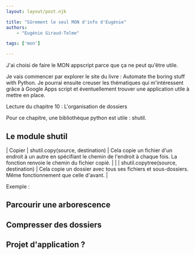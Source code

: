```yaml
---
layout: layout/post.njk

title: "Sûrement le seul MON d'info d'Eugénie"
authors:
    - "Eugénie Giraud-Telme"

tags: ['mon']

---
```

<!-- Début Résumé -->
J'ai choisi de faire le MON appscript parce que ça ne peut qu'être utile.

<!-- fin Résumé -->

Je vais commencer par explorer le site du livre : Automate the boring stuff with Python. Je pourrai ensuite creuser les thématiques qui m'intéressent grâce à Google Apps script et éventuellement trouver une application utile à mettre en place.

Lecture du chapitre 10 : L'organisation de dossiers

Pour ce chapitre, une bibliothèque python est utile : shutil.

## Le module shutil

| Copier | shutil.copy(source, destination) | Cela copie un fichier d'un endroit à un autre en spécifiant le chemin de l'endroit à chaque fois. La fonction renvoie le chemin du fichier copié. |
|   | shutil.copytree(source, destination) | Cela copie un dossier avec tous ses fichiers et sous-dossiers. Même fonctionnement que celle d'avant. |

Exemple :

## Parcourir une arborescence

## Compresser des dossiers

## Projet d'application ?